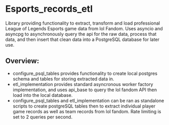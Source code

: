 # Esports_records_etl
Library providing functionality to extract, transform and load professional League of Legends Esports game data from lol Fandom.
Uses asyncio and asyncpg to asynchronously query the api for the raw data, process that data, and then insert that clean data into a PostgreSQL database for later use. 

## Overview:

- configure_psql_tables provides functionality to create local postgres schema and tables for storing extracted data in.
- etl_implementation provides standard asyncronous worker factory implementation, and uses api_base to query the lol fandom API then load into the local database.
- configure_psql_tables and etl_implementation can be ran as standalone scripts to create postgreSQL tables then to extract individual player game records as well as team records from lol fandom. Rate limiting is set to 2 queries per second. 
